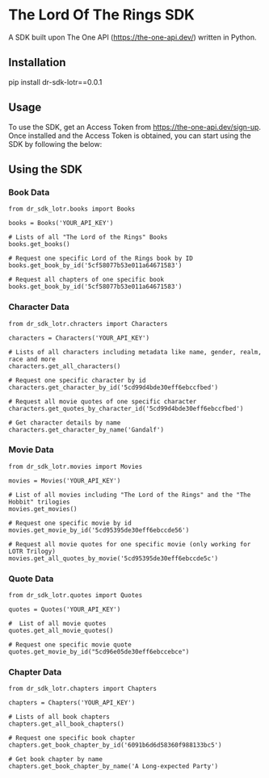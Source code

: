 # The Lord Of The Rings SDK
A SDK built upon The One API (https://the-one-api.dev/) written in Python.

## Installation
pip install dr-sdk-lotr==0.0.1

## Usage
To use the SDK, get an Access Token from https://the-one-api.dev/sign-up. Once installed and the Access Token is obtained, you can start using the SDK by following the below:

## Using the SDK

### Book Data
```
from dr_sdk_lotr.books import Books

books = Books('YOUR_API_KEY')

# Lists of all "The Lord of the Rings" Books
books.get_books()

# Request one specific Lord of the Rings book by ID
books.get_book_by_id('5cf58077b53e011a64671583')

# Request all chapters of one specific book
books.get_book_by_id('5cf58077b53e011a64671583')
```

### Character Data
```
from dr_sdk_lotr.chracters import Characters

characters = Characters('YOUR_API_KEY')

# Lists of all characters including metadata like name, gender, realm, race and more
characters.get_all_characters()

# Request one specific character by id
characters.get_character_by_id('5cd99d4bde30eff6ebccfbed')

# Request all movie quotes of one specific character
characters.get_quotes_by_character_id('5cd99d4bde30eff6ebccfbed')

# Get character details by name
characters.get_character_by_name('Gandalf')
```

### Movie Data
```
from dr_sdk_lotr.movies import Movies

movies = Movies('YOUR_API_KEY')

# List of all movies including "The Lord of the Rings" and the "The Hobbit" trilogies
movies.get_movies()

# Request one specific movie by id
movies.get_movie_by_id('5cd95395de30eff6ebccde56')

# Request all movie quotes for one specific movie (only working for LOTR Trilogy)
movies.get_all_quotes_by_movie('5cd95395de30eff6ebccde5c')
```

### Quote Data
```
from dr_sdk_lotr.quotes import Quotes

quotes = Quotes('YOUR_API_KEY')

#  List of all movie quotes
quotes.get_all_movie_quotes()

# Request one specific movie quote
quotes.get_movie_by_id("5cd96e05de30eff6ebccebce")
```

### Chapter Data
```
from dr_sdk_lotr.chapters import Chapters

chapters = Chapters('YOUR_API_KEY')

# Lists of all book chapters
chapters.get_all_book_chapters()

# Request one specific book chapter
chapters.get_book_chapter_by_id('6091b6d6d58360f988133bc5')

# Get book chapter by name
chapters.get_book_chapter_by_name('A Long-expected Party')